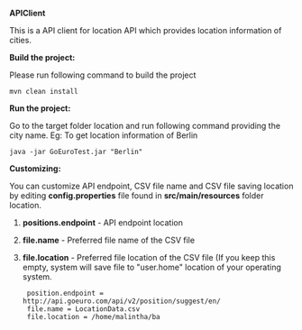 
**APIClient**

This is a API client for location API which provides location information of cities. 

**Build the project:** 

Please run following command to build the project

    mvn clean install


**Run the project:**

Go to the target folder location and run following command providing the city name. Eg: To get location information of Berlin

    java -jar GoEuroTest.jar "Berlin"

    
**Customizing:**
 
 You can customize API endpoint, CSV file name and CSV file saving location by editing **config.properties** file found in **src/main/resources** folder location. 
 
 1. **positions.endpoint** - API endpoint location
 2. **file.name** - Preferred file name of the CSV file
 3. **file.location** - Preferred file location of the CSV file (If you keep this empty, system will save file to "user.home" location of your operating system.
                  
         position.endpoint = http://api.goeuro.com/api/v2/position/suggest/en/
         file.name = LocationData.csv
         file.location = /home/malintha/ba

